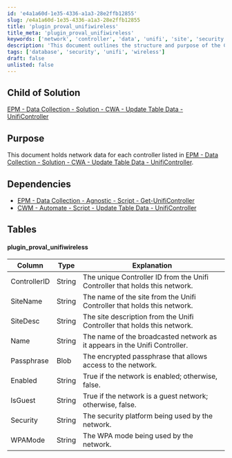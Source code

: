 ```yaml
---
id: 'e4a1a60d-1e35-4336-a1a3-28e2ffb12855'
slug: /e4a1a60d-1e35-4336-a1a3-28e2ffb12855
title: 'plugin_proval_unifiwireless'
title_meta: 'plugin_proval_unifiwireless'
keywords: ['network', 'controller', 'data', 'unifi', 'site', 'security', 'wireless', 'passphrase']
description: 'This document outlines the structure and purpose of the Child of Solution, which holds network data for each Unifi Controller. It includes essential dependencies and a detailed table of the data fields associated with the Unifi wireless networks.'
tags: ['database', 'security', 'unifi', 'wireless']
draft: false
unlisted: false
---
```


## Child of Solution

[EPM - Data Collection - Solution - CWA - Update Table Data - UnifiController](/docs/59fbb11b-df98-46a4-9b97-986b4f8e16f9)  

## Purpose

This document holds network data for each controller listed in [EPM - Data Collection - Solution - CWA - Update Table Data - UnifiController](/docs/59fbb11b-df98-46a4-9b97-986b4f8e16f9).

## Dependencies

- [EPM - Data Collection - Agnostic - Script - Get-UnifiController](/docs/d5d5fe24-6009-48cf-9d51-ac4763a1be7f)
- [CWM - Automate - Script - Update Table Data - UnifiController](/docs/7a09c023-231a-4574-a367-ef8009537e23)

## Tables

#### plugin_proval_unifiwireless

| Column        | Type   | Explanation                                                                                         |
|---------------|--------|-----------------------------------------------------------------------------------------------------|
| ControllerID  | String | The unique Controller ID from the Unifi Controller that holds this network.                        |
| SiteName      | String | The name of the site from the Unifi Controller that holds this network.                            |
| SiteDesc      | String | The site description from the Unifi Controller that holds this network.                            |
| Name          | String | The name of the broadcasted network as it appears in the Unifi Controller.                         |
| Passphrase    | Blob   | The encrypted passphrase that allows access to the network.                                        |
| Enabled       | String | True if the network is enabled; otherwise, false.                                                  |
| IsGuest       | String | True if the network is a guest network; otherwise, false.                                          |
| Security      | String | The security platform being used by the network.                                                  |
| WPAMode       | String | The WPA mode being used by the network.                                                            |


